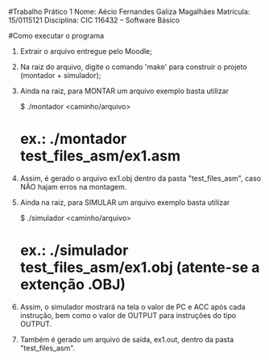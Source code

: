#Trabalho Prático 1
Nome: Aécio Fernandes Galiza Magalhães
Matrícula: 15/0115121
Disciplina: CIC 116432 – Software Básico

#Como executar o programa
1) Extrair o arquivo entregue pelo Moodle;
2) Na raiz do arquivo, digite o comando 'make' para construir o projeto (montador + simulador);
3) Ainda na raiz, para MONTAR um arquivo exemplo basta utilizar 
   
    $ ./montador <caminho/arquivo>
    # ex.: ./montador test_files_asm/ex1.asm

4) Assim, é gerado o arquivo ex1.obj dentro da pasta "test_files_asm", caso NÃO hajam erros na montagem.
5) Ainda na raiz, para SIMULAR um arquivo exemplo basta utilizar

    $ ./simulador <caminho/arquivo>
    # ex.: ./simulador test_files_asm/ex1.obj (atente-se a extenção .OBJ)

6) Assim, o simulador mostrará na tela o valor de PC e ACC após cada instrução, bem como o valor de OUTPUT para instruções do tipo OUTPUT.
7) Também é gerado um arquivo de saida, ex1.out, dentro da pasta "test_files_asm".

